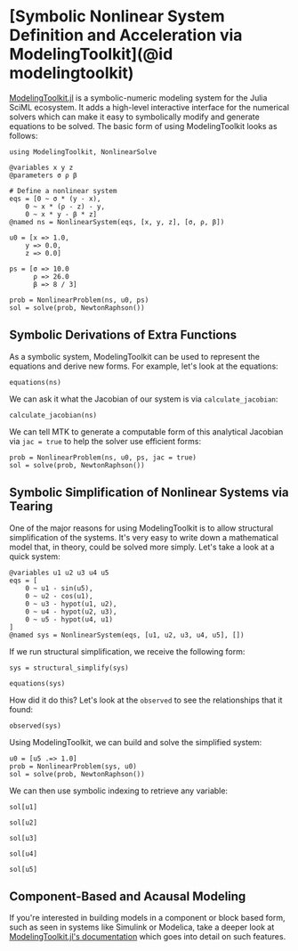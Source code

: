 # [Symbolic Nonlinear System Definition and Acceleration via ModelingToolkit](@id modelingtoolkit)

[ModelingToolkit.jl](https://docs.sciml.ai/ModelingToolkit/dev/) is a symbolic-numeric
modeling system for the Julia SciML ecosystem. It adds a high-level interactive interface
for the numerical solvers which can make it easy to symbolically modify and generate
equations to be solved. The basic form of using ModelingToolkit looks as follows:

```@example mtk
using ModelingToolkit, NonlinearSolve

@variables x y z
@parameters σ ρ β

# Define a nonlinear system
eqs = [0 ~ σ * (y - x),
    0 ~ x * (ρ - z) - y,
    0 ~ x * y - β * z]
@named ns = NonlinearSystem(eqs, [x, y, z], [σ, ρ, β])

u0 = [x => 1.0,
    y => 0.0,
    z => 0.0]

ps = [σ => 10.0
      ρ => 26.0
      β => 8 / 3]

prob = NonlinearProblem(ns, u0, ps)
sol = solve(prob, NewtonRaphson())
```

## Symbolic Derivations of Extra Functions

As a symbolic system, ModelingToolkit can be used to represent the equations and derive new
forms. For example, let's look at the equations:

```@example mtk
equations(ns)
```

We can ask it what the Jacobian of our system is via `calculate_jacobian`:

```@example mtk
calculate_jacobian(ns)
```

We can tell MTK to generate a computable form of this analytical Jacobian via `jac = true`
to help the solver use efficient forms:

```@example mtk
prob = NonlinearProblem(ns, u0, ps, jac = true)
sol = solve(prob, NewtonRaphson())
```

## Symbolic Simplification of Nonlinear Systems via Tearing

One of the major reasons for using ModelingToolkit is to allow structural simplification of
the systems. It's very easy to write down a mathematical model that, in theory, could be
solved more simply. Let's take a look at a quick system:

```@example mtk
@variables u1 u2 u3 u4 u5
eqs = [
    0 ~ u1 - sin(u5),
    0 ~ u2 - cos(u1),
    0 ~ u3 - hypot(u1, u2),
    0 ~ u4 - hypot(u2, u3),
    0 ~ u5 - hypot(u4, u1)
]
@named sys = NonlinearSystem(eqs, [u1, u2, u3, u4, u5], [])
```

If we run structural simplification, we receive the following form:

```@example mtk
sys = structural_simplify(sys)
```

```@example mtk
equations(sys)
```

How did it do this? Let's look at the `observed` to see the relationships that it found:

```@example mtk
observed(sys)
```

Using ModelingToolkit, we can build and solve the simplified system:

```@example mtk
u0 = [u5 .=> 1.0]
prob = NonlinearProblem(sys, u0)
sol = solve(prob, NewtonRaphson())
```

We can then use symbolic indexing to retrieve any variable:

```@example mtk
sol[u1]
```

```@example mtk
sol[u2]
```

```@example mtk
sol[u3]
```

```@example mtk
sol[u4]
```

```@example mtk
sol[u5]
```

## Component-Based and Acausal Modeling

If you're interested in building models in a component or block based form, such as seen in
systems like Simulink or Modelica, take a deeper look at
[ModelingToolkit.jl's documentation](https://docs.sciml.ai/ModelingToolkit/stable/) which
goes into detail on such features.
